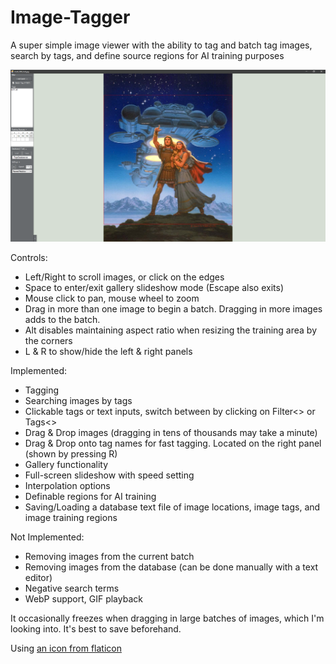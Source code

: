 # Image-Tagger
A super simple image viewer with the ability to tag and batch tag images, search by tags, and define source regions for AI training purposes

![preview image](ImageTagger_v5.png)

Controls:
* Left/Right to scroll images, or click on the edges
* Space to enter/exit gallery slideshow mode (Escape also exits)
* Mouse click to pan, mouse wheel to zoom
* Drag in more than one image to begin a batch. Dragging in more images adds to the batch.
* Alt disables maintaining aspect ratio when resizing the training area by the corners
* L & R to show/hide the left & right panels

Implemented:
* Tagging
* Searching images by tags
* Clickable tags or text inputs, switch between by clicking on Filter<> or Tags<>
* Drag & Drop images (dragging in tens of thousands may take a minute)
* Drag & Drop onto tag names for fast tagging. Located on the right panel (shown by pressing R)
* Gallery functionality
* Full-screen slideshow with speed setting
* Interpolation options
* Definable regions for AI training
* Saving/Loading a database text file of image locations, image tags, and image training regions

Not Implemented:
* Removing images from the current batch
* Removing images from the database (can be done manually with a text editor)
* Negative search terms
* WebP support, GIF playback

It occasionally freezes when dragging in large batches of images, which I'm looking into. It's best to save beforehand.

Using [an icon from flaticon](https://www.flaticon.com/free-icon/computer_8891318)
